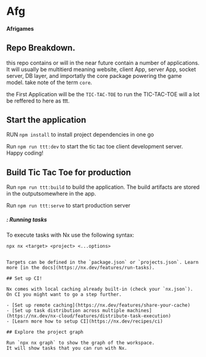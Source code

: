 # Afg

#### Afrigames


## Repo Breakdown.

this repo contains or will in the near future contain a number of applications. 
It will usually be multitierd meaning website, client App, server App, socket server, DB layer, and importatly the core package powering the game model. take note of the term `core`. 

the First Application will be the `TIC-TAC-TOE`
to run the TIC-TAC-TOE will a lot be reffered to here as ttt. 

## Start the application
RUN `npm install` to install project dependencies in one go

Run `npm run ttt:dev` to start the tic tac toe client development server. Happy coding!

## Build Tic Tac Toe for production

Run `npm run ttt:build` to build the application. The build artifacts are stored in the outputsomewhere in the app.

Run `npm run ttt:serve` to start production server









##### <Internal Dirctive> : Running tasks

To execute tasks with Nx use the following syntax:

```
npx nx <target> <project> <...options>
```

```

Targets can be defined in the `package.json` or `projects.json`. Learn more [in the docs](https://nx.dev/features/run-tasks).

## Set up CI!

Nx comes with local caching already built-in (check your `nx.json`). On CI you might want to go a step further.

- [Set up remote caching](https://nx.dev/features/share-your-cache)
- [Set up task distribution across multiple machines](https://nx.dev/nx-cloud/features/distribute-task-execution)
- [Learn more how to setup CI](https://nx.dev/recipes/ci)

## Explore the project graph

Run `npx nx graph` to show the graph of the workspace.
It will show tasks that you can run with Nx.

